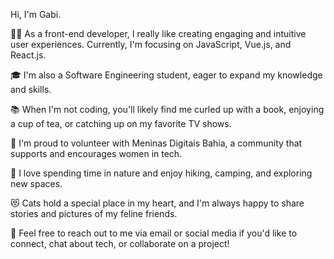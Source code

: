 Hi, I'm Gabi.

👩‍💻 As a front-end developer, I really like creating engaging and intuitive user experiences. Currently, I'm focusing on JavaScript, Vue.js, and React.js.

🎓 I'm also a Software Engineering student, eager to expand my knowledge and skills.

📚 When I'm not coding, you'll likely find me curled up with a book, enjoying a cup of tea, or catching up on my favorite TV shows. 

💜 I'm proud to volunteer with Meninas Digitais Bahia, a community that supports and encourages women in tech.

🌳 I love spending time in nature and enjoy hiking, camping, and exploring new spaces.

😻 Cats hold a special place in my heart, and I'm always happy to share stories and pictures of my feline friends.

📩 Feel free to reach out to me via email or social media if you'd like to connect, chat about tech, or collaborate on a project!




